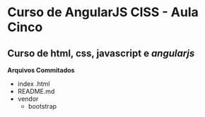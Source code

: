 # Curso de AngularJS CISS - Aula Cinco
## Curso de html, css, javascript e *angularjs*

**Arquivos Commitados**
* index .html
* README.md
* vendor
  * bootstrap
